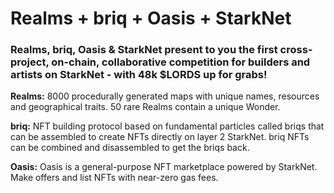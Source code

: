 # Realms + briq + Oasis + StarkNet

### Realms, briq, Oasis & StarkNet present to you the first cross-project, on-chain, collaborative competition for builders and artists on StarkNet - with 48k $LORDS up for grabs!

**Realms:** 8000 procedurally generated maps with unique names, resources and geographical traits. 50 rare Realms contain a unique Wonder.

**briq:** NFT building protocol based on fundamental particles called briqs that can be assembled to create NFTs directly on layer 2 StarkNet. briq NFTs can be combined and disassembled to get the briqs back.

**Oasis:** Oasis is a general-purpose NFT marketplace powered by StarkNet. Make offers and list NFTs with near-zero gas fees.
